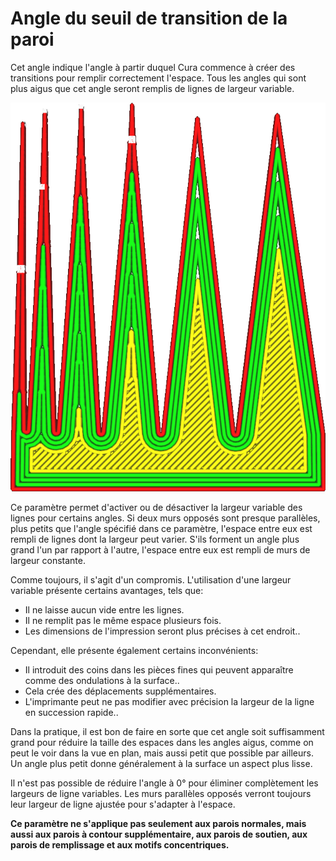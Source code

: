 Angle du seuil de transition de la paroi
====
Cet angle indique l'angle à partir duquel Cura commence à créer des transitions pour remplir correctement l'espace. Tous les angles qui sont plus aigus que cet angle seront remplis de lignes de largeur variable.

<!--screenshot {
"image_path": "wall_transition_angle.png",
"models": [{"script": "sharpening_corners.scad"}],
"camera_position": [0, 11, 106],
"settings": {
	"wall_transition_angle": 11,
	"wall_line_count": 4
},
"colours": 64
}-->
![Plus large que 10°, il ne crée plus de transitions](../../../articles/images/wall_transition_angle.png)

Ce paramètre permet d'activer ou de désactiver la largeur variable des lignes pour certains angles. Si deux murs opposés sont presque parallèles, plus petits que l'angle spécifié dans ce paramètre, l'espace entre eux est rempli de lignes dont la largeur peut varier. S'ils forment un angle plus grand l'un par rapport à l'autre, l'espace entre eux est rempli de murs de largeur constante.

Comme toujours, il s'agit d'un compromis. L'utilisation d'une largeur variable présente certains avantages, tels que:
* Il ne laisse aucun vide entre les lignes.
* Il ne remplit pas le même espace plusieurs fois.
* Les dimensions de l'impression seront plus précises à cet endroit..

Cependant, elle présente également certains inconvénients:
* Il introduit des coins dans les pièces fines qui peuvent apparaître comme des ondulations à la surface..
* Cela crée des déplacements supplémentaires.
* L'imprimante peut ne pas modifier avec précision la largeur de la ligne en succession rapide..

Dans la pratique, il est bon de faire en sorte que cet angle soit suffisamment grand pour réduire la taille des espaces dans les angles aigus, comme on peut le voir dans la vue en plan, mais aussi petit que possible par ailleurs. Un angle plus petit donne généralement à la surface un aspect plus lisse.

Il n'est pas possible de réduire l'angle à 0° pour éliminer complètement les largeurs de ligne variables. Les murs parallèles opposés verront toujours leur largeur de ligne ajustée pour s'adapter à l'espace.

**Ce paramètre ne s'applique pas seulement aux parois normales, mais aussi aux parois à contour supplémentaire, aux parois de soutien, aux parois de remplissage et aux motifs concentriques.**
